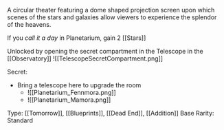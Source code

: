 A circular theater featuring a dome shaped projection screen upon which scenes of the stars and galaxies allow viewers to experience the splendor of the heavens.

If you *call it a day* in Planetarium, gain 2 [[Stars]]

Unlocked by opening the secret compartment in the Telescope in the [[Observatory]]
![[TelescopeSecretCompartment.png]]

Secret:
- Bring a telescope here to upgrade the room
	- ![[Planetarium_Fennmora.png]]
	- ![[Planetarium_Mamora.png]]

Type: [[Tomorrow]], [[Blueprints]], [[Dead End]], [[Addition]]
Base Rarity: Standard